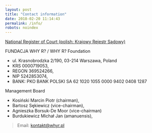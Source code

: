 ```yaml
---
layout: post
title: "Contact information"
date: 2018-02-20 11:14:43
permalink: /info/
robots: noindex
---
```


[National Register of Court (polish: Krajowy Rejestr Sądowy)](http://www.krs-online.com.pl/fundacja-why-r-krs-10311247.html)

FUNDACJA WHY R? / WHY R? Foundation

- ul. Krasnobrodzka 2/190, 03-214 Warszawa, Poland
- KRS 0000719053,
- REGON 369524266,
- NIP 5242853074,
- BANK: PKO BANK POLSKI SA 62 1020 1055 0000 9402 0408 1287

Management Board
- Kosiński Marcin Piotr (chairman),
- Bartosz Sękiewicz (vice-chairman),
- Agnieszka Borsuk-De Moor (vice-chairman)
- Burdukiewicz Michał Jan (amanuensis),

> Email: kontakt@whyr.pl
